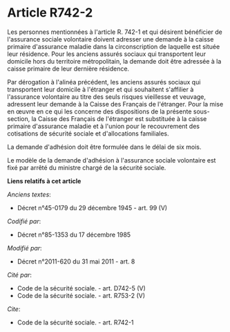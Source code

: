 # Article R742-2

Les personnes mentionnées à l'article R. 742-1 et qui désirent bénéficier de l'assurance sociale volontaire doivent adresser
une demande à la caisse primaire d'assurance maladie dans la circonscription de laquelle est située leur résidence. Pour les
anciens assurés sociaux qui transportent leur domicile hors du territoire métropolitain, la demande doit être adressée à la
caisse primaire de leur dernière résidence. 

Par dérogation à l'alinéa précédent, les anciens assurés sociaux qui transportent leur domicile à l'étranger et qui
souhaitent s'affilier à l'assurance volontaire au titre des seuls risques vieillesse et veuvage, adressent leur demande à la
Caisse des Français de l'étranger. Pour la mise en œuvre en ce qui les concerne des dispositions de la présente sous-section,
la Caisse des Français de l'étranger est substituée à la caisse primaire d'assurance maladie et à l'union pour le
recouvrement des cotisations de sécurité sociale et d'allocations familiales. 

La demande d'adhésion doit être formulée dans le délai de six mois. 

Le modèle de la demande d'adhésion à l'assurance sociale volontaire est fixé par arrêté du ministre chargé de la sécurité
sociale.

**Liens relatifs à cet article**

_Anciens textes_:

  - Décret n°45-0179 du 29 décembre 1945 - art. 99 (V)

_Codifié par_:

  - Décret n°85-1353 du 17 décembre 1985

_Modifié par_:

  - Décret n°2011-620 du 31 mai 2011 - art. 8

_Cité par_:

  - Code de la sécurité sociale. - art. D742-5 (V)
  - Code de la sécurité sociale. - art. R753-2 (V)

_Cite_:

  - Code de la sécurité sociale. - art. R742-1
